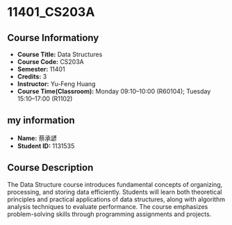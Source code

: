 # 11401_CS203A
## Course Informationy 
- **Course Title:** Data Structures  
- **Course Code:** CS203A  
- **Semester:** 11401  
- **Credits:** 3  
- **Instructor:** Yu-Feng Huang  
- **Course Time(Classroom):** Monday 09:10–10:00 (R60104); Tuesday 15:10–17:00 (R1102)  
## my information
- **Name:** 蔡承諺
- **Student ID:** 1131535
## Course Description
The Data Structure course introduces fundamental concepts of organizing, processing, and storing data efficiently. Students will learn both theoretical principles and practical applications of data structures, along with algorithm analysis techniques to evaluate performance. The course emphasizes problem-solving skills through programming assignments and projects.
